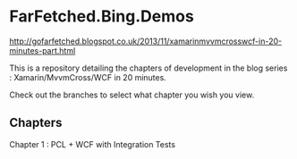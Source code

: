 FarFetched.Bing.Demos
=====================

http://gofarfetched.blogspot.co.uk/2013/11/xamarinmvvmcrosswcf-in-20-minutes-part.html

This is a repository detailing the chapters of development in the blog series : Xamarin/MvvmCross/WCF in 20 minutes.

Check out the branches to select what chapter you wish you view.

Chapters
-----------------------------
Chapter 1 : PCL + WCF with Integration Tests

